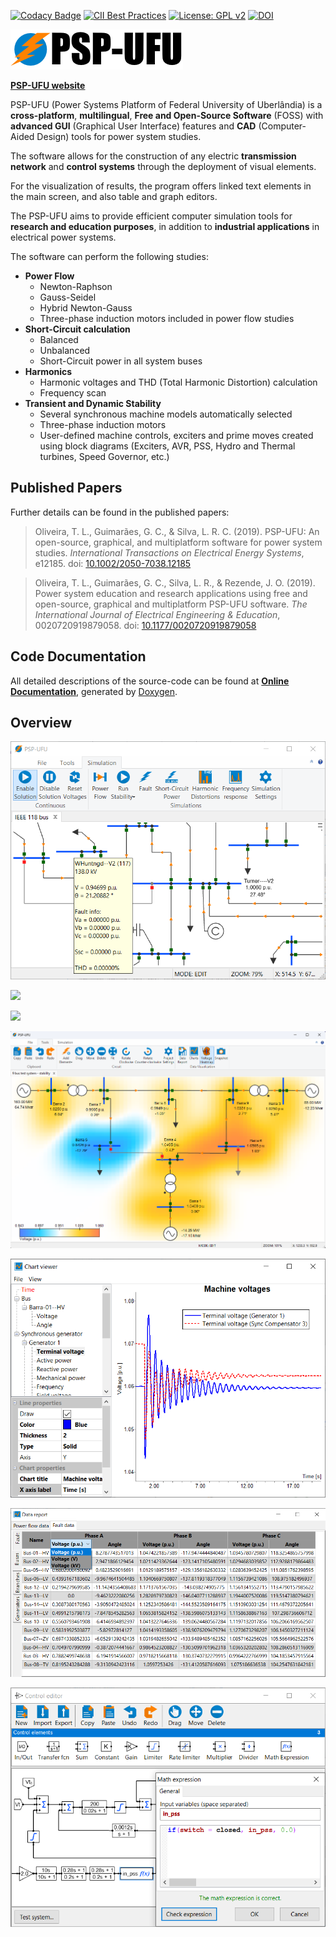 [![Codacy Badge](https://api.codacy.com/project/badge/Grade/d32eae214f2341c7b1dfc004274cd5d1)](https://www.codacy.com/manual/Thales1330/PSP?utm_source=github.com&amp;utm_medium=referral&amp;utm_content=Thales1330/PSP&amp;utm_campaign=Badge_Grade)
[![CII Best Practices](https://bestpractices.coreinfrastructure.org/projects/3287/badge)](https://bestpractices.coreinfrastructure.org/projects/3287)
[![License: GPL v2](https://img.shields.io/badge/License-GPL%20v2-blue.svg)](https://www.gnu.org/licenses/old-licenses/gpl-2.0.en.html)
[![DOI](https://zenodo.org/badge/64333860.svg)](https://zenodo.org/badge/latestdoi/64333860)

![PSP-UFU](docs/doxygen/html/logoHeader.png)

[**PSP-UFU website**](https://thales1330.github.io/PSP/)

PSP-UFU (Power Systems Platform of Federal University of Uberlândia) is a **cross-platform**, **multilingual**, **Free and Open-Source Software** (FOSS) with **advanced GUI** (Graphical User Interface) features and **CAD** (Computer-Aided Design) tools for power system studies.

The software allows for the construction of any electric **transmission network** and **control systems** through the deployment of visual elements.

For the visualization of results, the program offers linked text elements in the main screen, and also table and graph editors.

The PSP-UFU  aims to provide efficient computer simulation tools for **research and education purposes**, in addition to **industrial applications** in electrical power systems.

The software can perform the following studies:

- **Power Flow**
  - Newton-Raphson
  - Gauss-Seidel
  - Hybrid Newton-Gauss
  - Three-phase induction motors included in power flow studies
- **Short-Circuit calculation**
  - Balanced
  - Unbalanced
  - Short-Circuit power in all system buses
- **Harmonics**
  - Harmonic voltages and THD (Total Harmonic Distortion) calculation
  - Frequency scan
- **Transient and Dynamic Stability**
  - Several synchronous machine models automatically selected
  - Three-phase induction motors
  - User-defined machine controls, exciters and prime moves created using block diagrams (Exciters, AVR, PSS, Hydro and Thermal turbines, Speed Governor, etc.)
  
## [](#header-2)Published Papers
Further details can be found in the published papers:

>Oliveira, T. L., Guimarães, G. C., & Silva, L. R. C. (2019). PSP-UFU: An open-source, graphical, and multiplatform software for power system studies. _International Transactions on Electrical Energy Systems_, e12185. doi: [10.1002/2050-7038.12185](https://doi.org/10.1002/2050-7038.12185)

>Oliveira, T. L., Guimarães, G. C., Silva, L. R., & Rezende, J. O. (2019). Power system education and research applications using free and open-source, graphical and multiplatform PSP-UFU software. _The International Journal of Electrical Engineering & Education_, 0020720919879058. doi: [10.1177/0020720919879058](https://doi.org/10.1177/0020720919879058)

## [](#header-2)Code Documentation

All detailed descriptions of the source-code can be found at [**Online Documentation**](https://thales1330.github.io/PSP/doxygen/html/index.html), generated by [Doxygen](http://www.doxygen.org).

## [](#header-2)Overview

![](docs/images/ss_1.png)

![](docs/images/ss_1_1.png)

![](docs/images/ss_1_2.png)

![](docs/images/ss_2.png)

![](docs/images/ss_3.png)

![](docs/images/ss_5.png)

![](docs/images/ss_4.png)
